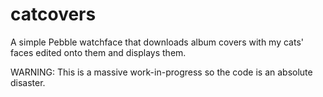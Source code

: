 catcovers
============

A simple Pebble watchface that downloads album covers with my cats' faces edited onto them and displays them.

WARNING: This is a massive work-in-progress so the code is an absolute disaster.
